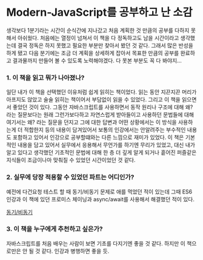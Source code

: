 # Modern-JavaScript를 공부하고 난 소감

 생각보다 1분기라는 시간이 순식간에 지나갔고 처음 계획한 것 만큼의 공부를 다하지 못해서 아쉬웠다.
처음에는 열정이 넘쳐서 이 책을 다 정독하고도 남을 시간이라고 생각했는데 결국 정독은 하지 못했고
필요한 부분만 찾아서 봤던 것 같다. 그래서 많은 반성을 하게 됐고 다음 분기에는 조금 더 계획을
상세하게 잡아서 목표한 만큼의 공부를 완료하고 결과물까지 만들어 볼 수 있도록 노력해야겠다. 
다 못본 부분도 꼭 다 봐야지...
 
### 1. 이 책을 읽고 뭐가 나아졌나?

 일단 내가 이 책을 선택했던 이유처럼 쉽게 읽히는 책이었다. 
읽는 동안 지끈지끈 머리가 아프지도 않았고 술술 읽히는 책이어서 부담없이 읽을 수 있었다.
 그리고 이 책을 읽으면서 좋았던 것이 있다. 그동안 자바스크립트를 사용하면서
동작 원리나 구조에 대해 왜? 라는 질문보다는 원래 그런가보다하고 자연스럽게 받아들이고 사용하던
문법들에 대해 여기서는 왜? 라는 질문을 던지고 그에 대한 답변과 어떤 상황에서는 이 방식을 사용하는게
더 적합한지 등의 내용이 담겨있어서 보통의 인강에서는 안알려주는 부수적인 내용도 포함하고 있어서
인강으로 공부할떄와는 다른 느낌으로 재미가 있었다. 
 이 책은 기본적인 내용을 담고 있어서 실무에서 응용해서 무언가를 하기엔 무리가 있었고,
대신 내가 알고 있다고 생각했던 기초적인 문법에 대해 한 층 더 깊게 알게 되거나
흩어진 퍼즐같은 지식들이 조금이나마 맞춰질 수 있었던 시간이었던 것 같다.

### 2. 실무에 당장 적용할 수 있었던 파트는 어디인가?

 예전에 다건요청 테스트 할 때 동기/비동기 문제로 애를 먹었던 적이 있는데 그때 ES6 인강과
이 책에 있던 프로미스 체이닝과 async/await를 사용해서 해결했던 적이 있다.
 
[동기/비동기](https://github.com/ektha421/Study_ES6/blob/master/7.%20%EB%8F%99%EA%B8%B0%20%26%20%EB%B9%84%EB%8F%99%EA%B8%B0.md)

### 3. 이 책을 누구에게 추천하고 싶은가?
 자바스크립트를 처음 배우는 사람이 보면 기초를 다지기엔 좋을 것 같다. 
하지만 이 책으로만은 안 될 것 같다. 인강과 병행하면 좋을 듯.


